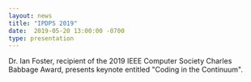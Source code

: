 ```yaml
---
layout: news
title: "IPDPS 2019"
date:  2019-05-20 13:00:00 -0700
type: presentation
---
```


Dr. Ian Foster, recipient of the 2019 IEEE Computer Society Charles Babbage Award, presents keynote entitled "Coding in the Continuum".